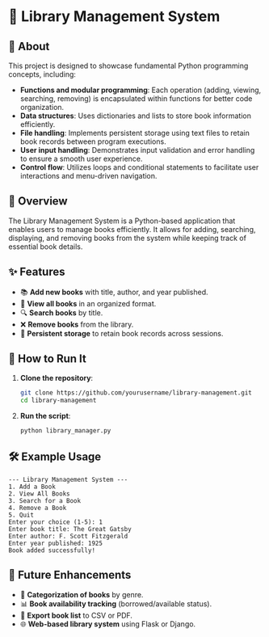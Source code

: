 # 📖 Library Management System

## 📜 About
This project is designed to showcase fundamental Python programming concepts, including:
- **Functions and modular programming**: Each operation (adding, viewing, searching, removing) is encapsulated within functions for better code organization.
- **Data structures**: Uses dictionaries and lists to store book information efficiently.
- **File handling**: Implements persistent storage using text files to retain book records between program executions.
- **User input handling**: Demonstrates input validation and error handling to ensure a smooth user experience.
- **Control flow**: Utilizes loops and conditional statements to facilitate user interactions and menu-driven navigation.

## 📌 Overview
The Library Management System is a Python-based application that enables users to manage books efficiently. It allows for adding, searching, displaying, and removing books from the system while keeping track of essential book details.

## ✨ Features
- 📚 **Add new books** with title, author, and year published.
- 📜 **View all books** in an organized format.
- 🔍 **Search books** by title.
- ❌ **Remove books** from the library.
- 💾 **Persistent storage** to retain book records across sessions.

## 🚀 How to Run It
1. **Clone the repository**:
   ```bash
   git clone https://github.com/yourusername/library-management.git
   cd library-management
   ```
2. **Run the script**:
   ```bash
   python library_manager.py
   ```

## 🛠 Example Usage
```
--- Library Management System ---
1. Add a Book
2. View All Books
3. Search for a Book
4. Remove a Book
5. Quit
Enter your choice (1-5): 1
Enter book title: The Great Gatsby
Enter author: F. Scott Fitzgerald
Enter year published: 1925
Book added successfully!
```

## 🔮 Future Enhancements
- 📖 **Categorization of books** by genre.
- 📊 **Book availability tracking** (borrowed/available status).
- 📂 **Export book list** to CSV or PDF.
- 🌐 **Web-based library system** using Flask or Django.
